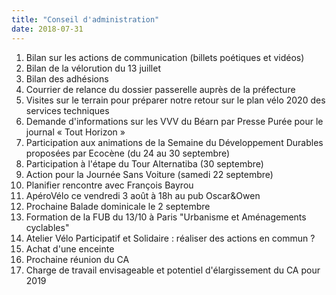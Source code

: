 ```yaml
---
title: "Conseil d'administration"
date: 2018-07-31
---
```


1. Bilan sur les actions de communication (billets poétiques et vidéos)
2. Bilan de la vélorution du 13 juillet
3. Bilan des adhésions
4. Courrier de relance du dossier passerelle auprès de la préfecture
5. Visites sur le terrain pour préparer notre retour sur le plan vélo 2020 des services techniques
6. Demande d'informations sur les VVV du Béarn par Presse Purée pour le journal « Tout Horizon »
7. Participation aux animations de la Semaine du Développement Durables proposées par Ecocène
(du 24 au 30 septembre)
8. Participation à l'étape du Tour Alternatiba (30 septembre)
9. Action pour la Journée Sans Voiture (samedi 22 septembre)
10. Planifier rencontre avec François Bayrou
11. ApéroVélo ce vendredi 3 août à 18h au pub Oscar&Owen
12. Prochaine Balade dominicale le 2 septembre
13. Formation de la FUB du 13/10 à Paris "Urbanisme et Aménagements cyclables"
14. Atelier Vélo Participatif et Solidaire : réaliser des actions en commun ?
15. Achat d'une enceinte
16. Prochaine réunion du CA
17. Charge de travail envisageable et potentiel d'élargissement du CA pour 2019

